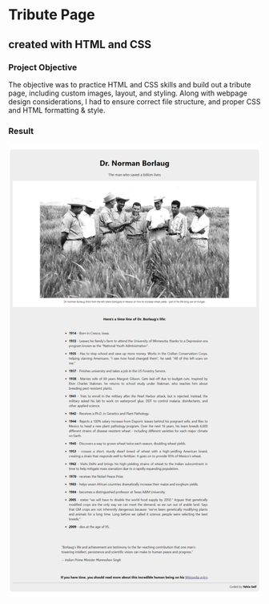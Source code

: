 # Tribute Page

## created with HTML and CSS

### Project Objective
The objective was to practice HTML and CSS skills and build out a tribute page, including custom images, layout, and styling. Along with webpage design considerations, I had to ensure correct file structure, and proper CSS and HTML formatting & style.

### Result 
<img src='Screenshots/homepage.png'>




